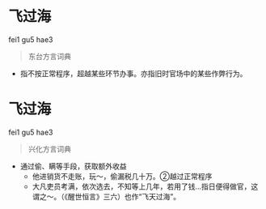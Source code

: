 # 飞过海
fei1 gu5 hae3
> 东台方言词典
- 指不按正常程序，超越某些环节办事。亦指旧时官场中的某些作弊行为。

# 飞过海
fei1 gu5 hae3
> 兴化方言词典
- 通过偷、瞒等手段，获取额外收益
  - 他进销货不走账，玩～，偷漏税几十万。②越过正常程序
  - 大凡吏员考满，依次选去，不知等上几年，若用了钱…指日便得做官，这谓之～。（《醒世恒言》三六）也作“飞天过海”。
